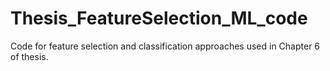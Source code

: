 # Thesis_FeatureSelection_ML_code

Code for feature selection and classification approaches used in Chapter 6 of thesis.
<br/><br/>
